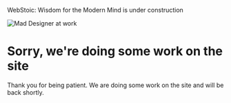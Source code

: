 WebStoic: Wisdom for the Modern Mind is under construction



![Mad Designer at work](http://webstoic.com/wp-content/plugins/under-construction-page/themes/mad_designer/mad-designer.png "Mad Designer at work")

Sorry, we're doing some work on the site
========================================

Thank you for being patient. We are doing some work on the site and will be back shortly.